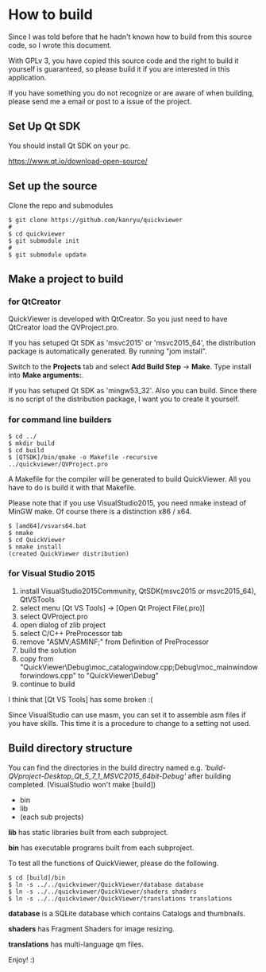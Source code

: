 # How to build

Since I was told before that he hadn't known how to build from this source code, so I wrote this document.

With GPLv 3, you have copied this source code and the right to build it yourself is guaranteed, so please build it if you are interested in this application.

If you have something you do not recognize or are aware of when building, please send me a email or post to a issue of the project.

## Set Up Qt SDK
You should install Qt SDK on your pc.

https://www.qt.io/download-open-source/

## Set up the source

Clone the repo and submodules

```
$ git clone https://github.com/kanryu/quickviewer
#
$ cd quickviewer
$ git submodule init
#
$ git submodule update
```

## Make a project to build

### for QtCreator

QuickViewer is developed with QtCreator.
So you just need to have QtCreator load the QVProject.pro.

If you has setuped Qt SDK as 'msvc2015' or 'msvc2015_64', the distribution package is automatically generated. By running "jom install".

Switch to the **Projects** tab and select **Add Build Step** -> **Make**. Type install into **Make arguments:**.

If you has setuped Qt SDK as 'mingw53_32'. Also you can build.
Since there is no script of the distribution package, I want you to create it yourself.

### for command line builders

```
$ cd ../
$ mkdir build
$ cd build
$ [QTSDK]/bin/qmake -o Makefile -recursive ../quickviewer/QVProject.pro
```
A Makefile for the compiler will be generated to build QuickViewer. All you have to do is build it with that Makefile.

Please note that if you use VisualStudio2015, you need nmake instead of MinGW make. Of course there is a distinction x86 / x64.

```
$ [amd64]/vsvars64.bat
$ nmake
$ cd QuickViewer
$ nmake install
(created QuickViewer distribution)
```

### for Visual Studio 2015

1. install VisualStudio2015Community, QtSDK(msvc2015 or msvc2015_64), QtVSTools
1. select menu [Qt VS Tools] -> [Open Qt Project File(.pro)]
1. select QVProject.pro
1. open dialog of zlib project
1. select C/C++ PreProcessor tab
1. remove "ASMV;ASMINF;" from Definition of PreProcessor
1. build the solution
1. copy from "QuickViewer\Debug\moc_catalogwindow.cpp;Debug\moc_mainwindowforwindows.cpp" to "QuickViewer\Debug"
1. continue to build

I think that [Qt VS Tools] has some broken :(

Since VisualStudio can use masm, you can set it to assemble asm files if you have skills. This time it is a procedure to change to a setting not used.


## Build directory structure

You can find the directories in the build directry named e.g. *'build-QVproject-Desktop_Qt_5_7_1_MSVC2015_64bit-Debug'* after building completed. (VisualStudio won't make [build])

- bin
- lib
- (each sub projects)

**lib** has static libraries built from each subproject.

**bin** has executable programs built from each subproject.

To test all the functions of QuickViewer, please do the following.

```
$ cd [build]/bin
$ ln -s ../../quickviewer/QuickViewer/database database
$ ln -s ../../quickviewer/QuickViewer/shaders shaders
$ ln -s ../../quickviewer/QuickViewer/translations translations
```

**database** is a SQLite database which contains Catalogs and thumbnails.

**shaders** has Fragment Shaders for image resizing.

**translations** has multi-language qm files.


Enjoy! :)
